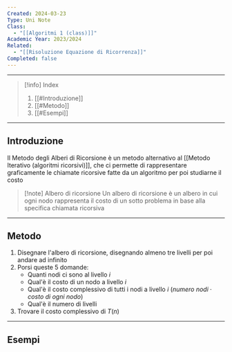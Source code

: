 ```yaml
---
Created: 2024-03-23
Type: Uni Note
Class:
  - "[[Algoritmi 1 (class)]]"
Academic Year: 2023/2024
Related:
  - "[[Risoluzione Equazione di Ricorrenza]]"
Completed: false
---
```

---

>[!info] Index
>1. [[#Introduzione]]
>2. [[#Metodo]]
>3. [[#Esempi]]

---
## Introduzione

Il Metodo degli Alberi di Ricorsione è un metodo alternativo al [[Metodo Iterativo (algoritmi ricorsivi)]], che ci permette di rappresentare graficamente le chiamate ricorsive fatte da un algoritmo per poi studiarne il costo

>[!note] Albero di ricorsione
>Un albero di ricorsione è un albero in cui ogni nodo rappresenta il costo di un sotto problema in base alla specifica chiamata ricorsiva

---
## Metodo 

1. Disegnare l'albero di ricorsione, disegnando almeno tre livelli per poi andare ad infinito
2. Porsi queste 5 domande:
	- Quanti nodi ci sono al livello $i$
	- Qual'è il costo di un nodo a livello $i$
	- Qual'è il costo complessivo di tutti i nodi a livello $i$ ($numero\ nodi\cdot costo\ di\ ogni\ nodo$)
	- Qual'è il numero di livelli
3. Trovare il costo complessivo di $T(n)$

---
## Esempi